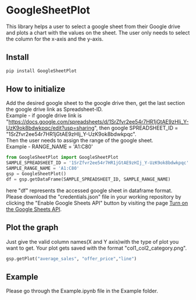 # GoogleSheetPlot
This library helps a user to select a google sheet from their Google drive and plots a chart with the values on the sheet. The user only needs to select the column for the x-axis and the y-axis.
<br>
## Install
``` python
pip install GoogleSheetPlot
```
## How to initialize
Add the desired google sheet to the google drive then, get the last section the google drive link as Spreadsheet-ID.
<br>
Example - if google drive link is "https://docs.google.com/spreadsheets/d/1SrZfvr2ee54r7HR1jGtAE9zHIj_Y-UzK9ok8bdwkpqc/edit?usp=sharing", then google SPREADSHEET_ID = "1SrZfvr2ee54r7HR1jGtAE9zHIj_Y-UzK9ok8bdwkpqc".
<br>
Then the user needs to assign the range of the google sheet.
<br>
Example - RANGE_NAME = 'A1:C80'

``` python
from GoogleSheetPlot import GoogleSheetPlot
SAMPLE_SPREADSHEET_ID = '1SrZfvr2ee54r7HR1jGtAE9zHIj_Y-UzK9ok8bdwkpqc'
SAMPLE_RANGE_NAME = 'A1:C80'
gsp = GoogleSheetPlot()
df = gsp.getDataFrame(SAMPLE_SPREADSHEET_ID, SAMPLE_RANGE_NAME)
```
here "df" represents the accessed google sheet in dataframe format.
<br>
Please download the "credentials.json" file in your working repository by clicking the "Enable Google Sheets API" button
by visiting the page [Turn on the Google Sheets API](https://developers.google.com/sheets/api/quickstart/python#step_1_turn_on_the).
## Plot the graph
Just give the valid column names(X and Y axis)with the type of plot you want to get.
Your plot gets saved with the format "col1_col2_category.png".
``` python
gsp.getPlot("average_sales", "offer_price","line")
```
## Example
Please go through the Example.ipynb file in the Example folder.
